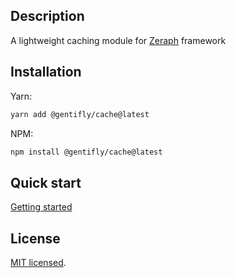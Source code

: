 ## Description

A lightweight caching module for [Zeraph](https://github.com/gentifly/zeraph) framework

## Installation

Yarn:

```sh
yarn add @gentifly/cache@latest
```

NPM:

```sh
npm install @gentifly/cache@latest
```

## Quick start

[Getting started](docs/getting-started.md)

## License

[MIT licensed](LICENSE).
